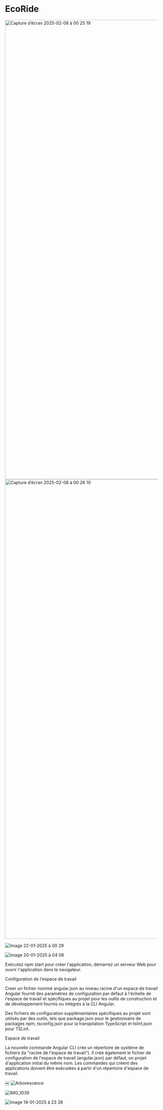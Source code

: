 # EcoRide

<img width="1514" alt="Capture d’écran 2025-02-08 à 00 25 19" src="https://github.com/user-attachments/assets/ed705810-27b9-47fa-8a84-bea1d4e3aa36" />



<img width="1514" alt="Capture d’écran 2025-02-08 à 00 26 10" src="https://github.com/user-attachments/assets/a20796e1-91e0-4fd6-b202-df9c983a6473" />






![Image 22-01-2025 à 00 29](https://github.com/user-attachments/assets/0dded321-7410-47d3-99fa-4376ad2fb77c)


![Image 20-01-2025 à 04 08](https://github.com/user-attachments/assets/20cdcb0d-a761-46f4-ba70-f7daa350044f)



Exécutez  npm start pour créer l'application, démarrez un serveur Web pour ouvrir l'application dans le navigateur.

Configuration de l'espace de travail

Creer un fichier nommé angular.json au niveau racine d'un espace de travail Angular fournit des paramètres de configuration par défaut à l'échelle de l'espace de travail et spécifiques au projet pour les outils de construction et de développement fournis ou intégrés à la CLI Angular.

Des fichiers de configuration supplémentaires spécifiques au projet sont utilisés par des outils, tels que package.json pour le gestionnaire de packages npm, tsconfig.json pour la transpilation TypeScript et tslint.json pour TSLint. 


Espace de travail

La nouvelle commande Angular CLI crée un répertoire de système de fichiers (la "racine de l'espace de travail"). Il crée également le fichier de configuration de l'espace de travail (angular.json)  par défaut, un projet d'application initial du même nom.
Les commandes qui créent des applications  doivent être exécutées à partir d'un répertoire d'espace de travail. 

￼
![Arborescence](https://github.com/user-attachments/assets/65a69952-49c6-43d8-9817-5ef12e9f1db5)

![IMG_1039](https://github.com/user-attachments/assets/83ecffd8-ad52-401c-9c2c-bf69da7f9bd1)

![Image 14-01-2025 à 23 38](https://github.com/user-attachments/assets/5d8b36f1-ee0c-4650-804d-0139b3cf0fc7)


